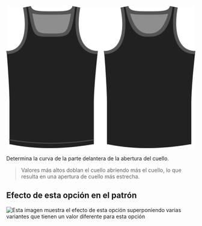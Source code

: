 ![La opción de forma de línea de cuello en Aaron](./necklinebend.svg)

Determina la curva de la parte delantera de la abertura del cuello.

> Valores más altos doblan el cuello abriendo más el cuello, lo que resulta en una apertura de cuello más estrecha.

## Efecto de esta opción en el patrón

![Esta imagen muestra el efecto de esta opción superponiendo varias variantes que tienen un valor diferente para esta opción](aaron\_necklinebend\_sample.svg "Efecto de esta opción en el patrón")
